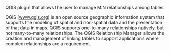 QGIS plugin that allows the user to manage M:N relationships among tables.

QGIS (www.qgis.org) is an open source geographic information system that supports the modeling of spatial and non-spatial data and the presentation of that data in maps. QGIS supports one-to-many relationships natively, but not many-to-many relationships. The QGIS Relationship Manager allows the creation and management of linking tables to support applications where complex relationships are a requirement.
